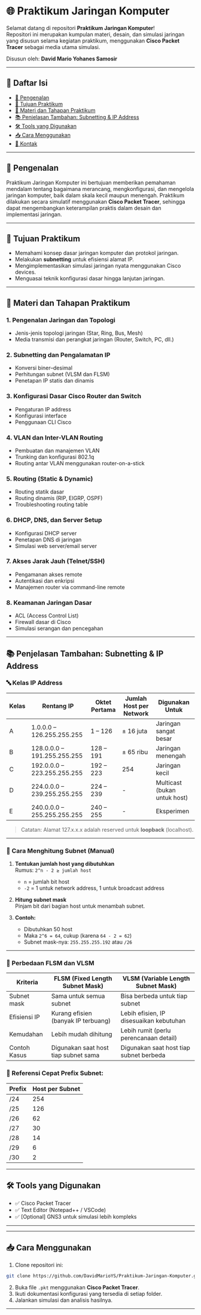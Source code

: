 
# 🌐 Praktikum Jaringan Komputer

Selamat datang di repositori **Praktikum Jaringan Komputer**!  
Repositori ini merupakan kumpulan materi, desain, dan simulasi jaringan yang disusun selama kegiatan praktikum, menggunakan **Cisco Packet Tracer** sebagai media utama simulasi.

Disusun oleh: **David Mario Yohanes Samosir**

---

## 📘 Daftar Isi
- [🔰 Pengenalan](#-pengenalan)
- [📌 Tujuan Praktikum](#-tujuan-praktikum)
- [🧱 Materi dan Tahapan Praktikum](#-materi-dan-tahapan-praktikum)
- [📚 Penjelasan Tambahan: Subnetting & IP Address](#-penjelasan-tambahan-subnetting--ip-address)
- [🛠 Tools yang Digunakan](#-tools-yang-digunakan)
- [📥 Cara Menggunakan](#-cara-menggunakan)
- [📧 Kontak](#-kontak)

---

## 🔰 Pengenalan

Praktikum Jaringan Komputer ini bertujuan memberikan pemahaman mendalam tentang bagaimana merancang, mengkonfigurasi, dan mengelola jaringan komputer, baik dalam skala kecil maupun menengah. Praktikum dilakukan secara simulatif menggunakan **Cisco Packet Tracer**, sehingga dapat mengembangkan keterampilan praktis dalam desain dan implementasi jaringan.

---

## 📌 Tujuan Praktikum

- Memahami konsep dasar jaringan komputer dan protokol jaringan.
- Melakukan **subnetting** untuk efisiensi alamat IP.
- Mengimplementasikan simulasi jaringan nyata menggunakan Cisco devices.
- Menguasai teknik konfigurasi dasar hingga lanjutan jaringan.

---

## 🧱 Materi dan Tahapan Praktikum

### 1. Pengenalan Jaringan dan Topologi
- Jenis-jenis topologi jaringan (Star, Ring, Bus, Mesh)
- Media transmisi dan perangkat jaringan (Router, Switch, PC, dll.)

### 2. Subnetting dan Pengalamatan IP
- Konversi biner–desimal
- Perhitungan subnet (VLSM dan FLSM)
- Penetapan IP statis dan dinamis

### 3. Konfigurasi Dasar Cisco Router dan Switch
- Pengaturan IP address
- Konfigurasi interface
- Penggunaan CLI Cisco

### 4. VLAN dan Inter-VLAN Routing
- Pembuatan dan manajemen VLAN
- Trunking dan konfigurasi 802.1q
- Routing antar VLAN menggunakan router-on-a-stick

### 5. Routing (Static & Dynamic)
- Routing statik dasar
- Routing dinamis (RIP, EIGRP, OSPF)
- Troubleshooting routing table

### 6. DHCP, DNS, dan Server Setup
- Konfigurasi DHCP server
- Penetapan DNS di jaringan
- Simulasi web server/email server

### 7. Akses Jarak Jauh (Telnet/SSH)
- Pengamanan akses remote
- Autentikasi dan enkripsi
- Manajemen router via command-line remote

### 8. Keamanan Jaringan Dasar
- ACL (Access Control List)
- Firewall dasar di Cisco
- Simulasi serangan dan pencegahan

---

## 📚 Penjelasan Tambahan: Subnetting & IP Address

### 🔤 Kelas IP Address

| Kelas | Rentang IP                    | Oktet Pertama | Jumlah Host per Network | Digunakan Untuk              |
|-------|-------------------------------|----------------|--------------------------|------------------------------|
| A     | 1.0.0.0 – 126.255.255.255     | 1 – 126         | ± 16 juta                | Jaringan sangat besar        |
| B     | 128.0.0.0 – 191.255.255.255   | 128 – 191       | ± 65 ribu                | Jaringan menengah            |
| C     | 192.0.0.0 – 223.255.255.255   | 192 – 223       | 254                      | Jaringan kecil               |
| D     | 224.0.0.0 – 239.255.255.255   | 224 – 239       | -                        | Multicast (bukan untuk host) |
| E     | 240.0.0.0 – 255.255.255.255   | 240 – 255       | -                        | Eksperimen                   |

> Catatan: Alamat 127.x.x.x adalah reserved untuk **loopback** (localhost).

---

### 🧠 Cara Menghitung Subnet (Manual)

1. **Tentukan jumlah host yang dibutuhkan**  
   Rumus: `2^n - 2 ≥ jumlah host`  
   - `n` = jumlah bit host  
   - `-2` = 1 untuk network address, 1 untuk broadcast address

2. **Hitung subnet mask**  
   Pinjam bit dari bagian host untuk menambah subnet.

3. **Contoh:**  
   - Dibutuhkan 50 host  
   - Maka `2^6 = 64`, cukup (karena `64 - 2 = 62`)  
   - Subnet mask-nya: `255.255.255.192` atau `/26`

---

### 🔄 Perbedaan FLSM dan VLSM

| Kriteria       | FLSM (Fixed Length Subnet Mask)     | VLSM (Variable Length Subnet Mask)     |
|----------------|--------------------------------------|----------------------------------------|
| Subnet mask    | Sama untuk semua subnet              | Bisa berbeda untuk tiap subnet         |
| Efisiensi IP   | Kurang efisien (banyak IP terbuang) | Lebih efisien, IP disesuaikan kebutuhan |
| Kemudahan      | Lebih mudah dihitung                 | Lebih rumit (perlu perencanaan detail) |
| Contoh Kasus   | Digunakan saat host tiap subnet sama | Digunakan saat host tiap subnet berbeda |

### 🔢 Referensi Cepat Prefix Subnet:

| Prefix | Host per Subnet |
|--------|------------------|
| /24    | 254              |
| /25    | 126              |
| /26    | 62               |
| /27    | 30               |
| /28    | 14               |
| /29    | 6                |
| /30    | 2                |

---

## 🛠 Tools yang Digunakan

- ✅ Cisco Packet Tracer  
- ✅ Text Editor (Notepad++ / VSCode)  
- ✅ [Optional] GNS3 untuk simulasi lebih kompleks  

---


---

## 📥 Cara Menggunakan

1. Clone repositori ini:
```bash
git clone https://github.com/DavidMarioYS/Praktikum-Jaringan-Komputer.git
````

2. Buka file `.pkt` menggunakan **Cisco Packet Tracer**.
3. Ikuti dokumentasi konfigurasi yang tersedia di setiap folder.
4. Jalankan simulasi dan analisis hasilnya.

---


